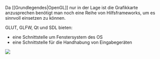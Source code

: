 Da [[Grundlegendes|OpenGL]] nur in der Lage ist die Grafikkarte anzusprechen benötigt man noch eine Reihe von Hilfsframeworks, um es sinnvoll einsetzen zu können.

GLUT, GLFW, Qt und SDL bieten:
- eine Schnittstelle um Fenstersystem des OS
- eine Schnittstelle für die Handhabung von Eingabegeräten

![](opengl_frameworks.png)
